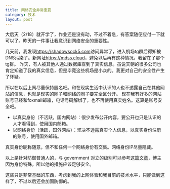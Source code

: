 ```yaml
---
title: 网络安全非常重要
category: 技术
layout: post
---
```


大后天（2/18）就开学了，作业还是没有动，不过不着急，有答案随便应付一下就可以了。昨天的一件事让我意识到网络安全的重要性。

几天前，我发现<https://shadowsock5.com>访问异常了，进入机场tg群后得知被DNS污染了。新网址<https://mdss.cloud>，避免以后再有这种情况，我留在了那个tg群。
昨天，有人被其他人通过数据库查到了真实信息。虽说天朝的很多公司也肯定知道了我的真实信息，但是毕竟这些机场是小众的。我更对自己的安全性产生了怀疑。

所以在以后上网尽量保持匿名吧。和在现实生活中认识的人也不透露自己在其他网站的信息，也就是现实的圈子和网络的圈子要完全区分开。
现在我有好多的网站账号已经和foxmail邮箱，电话号码解绑了，也不再使用真实姓名。这算是账号安全吧。

- 以真实身份（不活跃，国内网站）：很少发布公开内容，要公开也只是认识的人才看得到，使用国内邮箱。
- 以网络身份（活跃，国外网站）：坚决不透露真实个人信息，以真实身份注册的账号，使用国外邮箱。

真实身份昵称随意，但不和任何一个网络身份有交集。网络身份IP尽量隐藏。

以上是针对防御普通人的，与 government 对立的级别可以参考[这篇文章](https://program-think.blogspot.com/2019/01/Security-Guide-for-Political-Activists.html)，博主因为身份特殊，所以他的措施应该足够安全。

这些只是非常基础的东西，考虑到我的上网体验和我目前的技术水平，只能做到这样了，不过以后还会加固防御的。

